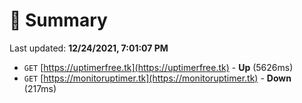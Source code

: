 # 📖 Summary
Last updated: **12/24/2021, 7:01:07 PM**

- `GET` [https://uptimerfree.tk](https://uptimerfree.tk) - **Up** (5626ms)
- `GET` [https://monitoruptimer.tk](https://monitoruptimer.tk) - **Down** (217ms)
